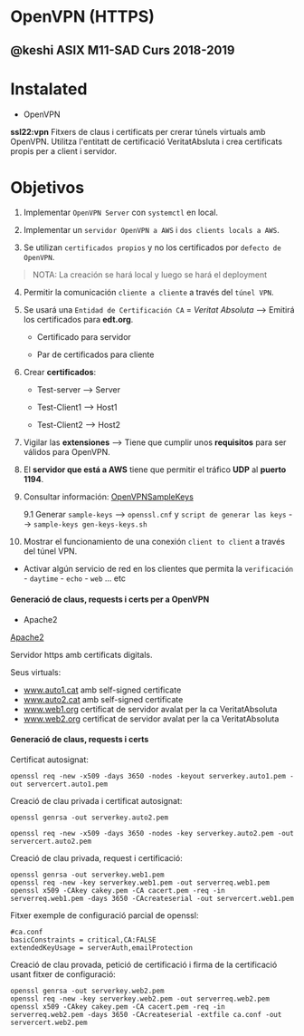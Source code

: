 # OpenVPN (HTTPS)
## @keshi ASIX M11-SAD Curs 2018-2019

# Instalated

* OpenVPN

__ssl22:vpn__ Fitxers de claus i certificats per crerar túnels virtuals amb OpenVPN. Utilitza l'entitatt de certificació VeritatAbsluta i crea certificats propis per a client i servidor.

# Objetivos

1. Implementar `OpenVPN Server` con `systemctl` en local.

2. Implementar un `servidor OpenVPN a AWS` i `dos clients locals a AWS`.

3. Se utilizan `certificados propios` y no los certificados por `defecto de OpenVPN`.

> NOTA: La creación se hará local y luego se hará el deployment

4. Permitir la comunicación `cliente a cliente` a través del `túnel VPN`.

5. Se usará una `Entidad de Certificación CA` = _Veritat Absoluta_ --> Emitirá los certificados para __edt.org__. 

    * Certificado para servidor

    * Par de certificados para cliente

6. Crear **certificados**:

    * Test-server --> Server

    * Test-Client1 --> Host1

    * Test-Client2 --> Host2

7. Vigilar las __extensiones__ --> Tiene que cumplir unos __requisitos__ para ser válidos para OpenVPN.

8. El __servidor que está a AWS__ tiene que permitir el tráfico __UDP__ al __puerto 1194__.

9. Consultar información: [OpenVPNSampleKeys](https://github.com/OpenVPN/openvpn/tree/master/sample/sample-keys)

    9.1 Generar `sample-keys` --> `openssl.cnf` y `script de generar las keys` --> `sample-keys gen-keys-keys.sh`

10. Mostrar el funcionamiento de una conexión `client to client` a través del túnel VPN.

* Activar algún servicio de red en los clientes que permita la `verificación` - `daytime` - `echo` - `web` ... etc





#### Generació de claus, requests i certs per a OpenVPN




* Apache2

[Apache2](https://chachocool.com/como-instalar-apache-en-debian-11-bullseye/)


Servidor https amb certificats digitals.

Seus virtuals:

 * www.auto1.cat amb self-signed certificate
 * www.auto2.cat amb self-signed certificate
 * www.web1.org certificat de servidor avalat per la ca VeritatAbsoluta
 * www.web2.org certificat de servidor avalat per la ca VeritatAbsoluta

#### Generació de claus, requests i certs

Certificat autosignat:
```
openssl req -new -x509 -days 3650 -nodes -keyout serverkey.auto1.pem -out servercert.auto1.pem
```

Creació de clau privada i certificat autosignat:
```
openssl genrsa -out serverkey.auto2.pem

openssl req -new -x509 -days 3650 -nodes -key serverkey.auto2.pem -out servercert.auto2.pem
```

Creació de clau privada, request i certificació:
```
openssl genrsa -out serverkey.web1.pem
openssl req -new -key serverkey.web1.pem -out serverreq.web1.pem
openssl x509 -CAkey cakey.pem -CA cacert.pem -req -in serverreq.web1.pem -days 3650 -CAcreateserial -out servercert.web1.pem
```

Fitxer exemple de configuració parcial de openssl:
```
#ca.conf
basicConstraints = critical,CA:FALSE 
extendedKeyUsage = serverAuth,emailProtection 
```

Creació de clau provada, petició de certificació i firma
de la certificació usant fitxer de configuració:
```
openssl genrsa -out serverkey.web2.pem
openssl req -new -key serverkey.web2.pem -out serverreq.web2.pem
openssl x509 -CAkey cakey.pem -CA cacert.pem -req -in serverreq.web2.pem -days 3650 -CAcreateserial -extfile ca.conf -out servercert.web2.pem
```

